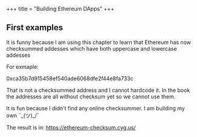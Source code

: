 +++
title = "Building Ethereum DApps"
+++


## First examples

It is funny because I am using this chapter to learn that Ethereum has now checksummed addesses which have both uppercase and lowercase addesses

For exmaple:

0xca35b7d915458ef540ade6068dfe2f44e8fa733c

That is not a checksummed address and I cannot hardcode it. In the book the addresses are all without checksum yet so we cannot use them.

It is fun because I didn't find any online checksummer. I am building my own  ¯\_(ツ)_/¯

The result is in: <https://ethereum-checksum.cyg.us/>
